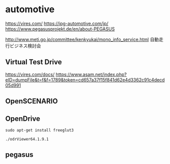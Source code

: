 # automotive

https://vires.com/
https://ipg-automotive.com/jp/
https://www.pegasusprojekt.de/en/about-PEGASUS

http://www.meti.go.jp/committee/kenkyukai/mono_info_service.html
自動走行ビジネス検討会

## Virtual Test Drive
https://vires.com/docs/
https://www.asam.net/index.php?eID=dumpFile&t=f&f=1789&token=cd657a37f15f841d62e4d3362c91c4decd05d991

## OpenSCENARIO

## OpenDrive

```
sudo apt-get install freeglut3
```

```
./odrViewer64.1.9.1
```

## pegasus
